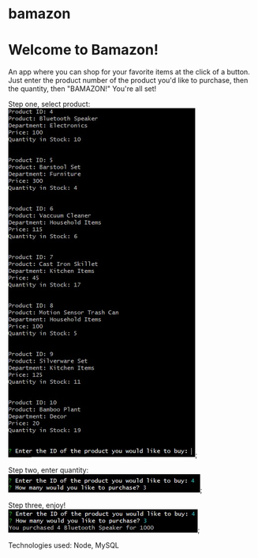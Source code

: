 # bamazon

<h1>Welcome to Bamazon!</h1>

An app where you can shop for your favorite items at the click of a button. Just enter the product number of the product you'd like to purchase, then the quantity, then "BAMAZON!" You're all set!

Step one, select product:<br>
![step one screenshot](Images/screenshot1.jpg);

Step two, enter quantity:<br>
![step two screenshot](Images/screenshot2.jpg);

Step three, enjoy!<br>
![step three screenshot](Images/screenshot3.jpg);

Technologies used: Node, MySQL

